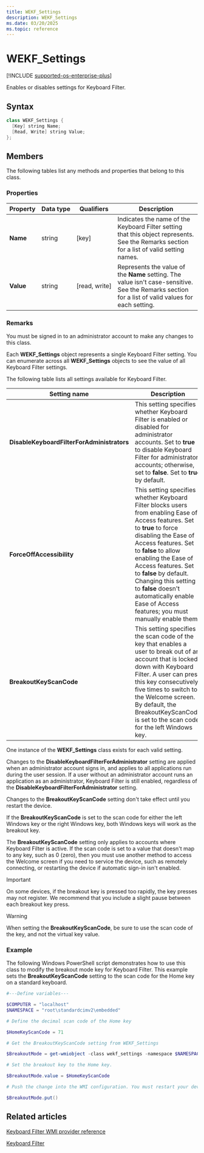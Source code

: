 ```yaml
---
title: WEKF_Settings
description: WEKF_Settings
ms.date: 03/20/2025
ms.topic: reference
---
```


# WEKF_Settings

[!INCLUDE [supported-os-enterprise-plus](../../../includes/iot/supported-os-enterprise-plus.md)]

Enables or disables settings for Keyboard Filter.

## Syntax

```powershell
class WEKF_Settings {
  [Key] string Name;
  [Read, Write] string Value;
};
```

## Members

The following tables list any methods and properties that belong to this class.

### Properties

| Property | Data&nbsp;type | Qualifiers | Description |
|----------|----------------|------------|-------------|
| **Name** | string | [key] | Indicates the name of the Keyboard Filter setting that this object represents. See the Remarks section for a list of valid setting names. |
| **Value** | string | [read,&nbsp;write] | Represents the value of the **Name** setting. The value isn't case-sensitive. </br> See the Remarks section for a list of valid values for each setting. |

### Remarks

You must be signed in to an administrator account to make any changes to this class.

Each **WEKF_Settings** object represents a single Keyboard Filter setting. You can enumerate across all **WEKF_Settings** objects to see the value of all Keyboard Filter settings.

The following table lists all settings available for Keyboard Filter.

| Setting name | Description |
|--------------|-------------|
| **DisableKeyboardFilterForAdministrators** | This setting specifies whether Keyboard Filter is enabled or disabled for administrator accounts. Set to **true** to disable Keyboard Filter for administrator accounts; otherwise, set to **false**. Set to **true** by default. |
| **ForceOffAccessibility** | This setting specifies whether Keyboard Filter blocks users from enabling Ease of Access features. Set to **true** to force disabling the Ease of Access features. Set to **false** to allow enabling the Ease of Access features. Set to **false** by default.</br>Changing this setting to **false** doesn't automatically enable Ease of Access features; you must manually enable them. |
| **BreakoutKeyScanCode** | This setting specifies the scan code of the key that enables a user to break out of an account that is locked down with Keyboard Filter. A user can press this key consecutively five times to switch to the Welcome screen.</br>By default, the BreakoutKeyScanCode is set to the scan code for the left Windows key. |

One instance of the **WEKF_Settings** class exists for each valid setting.

Changes to the **DisableKeyboardFilterForAdministrator** setting are applied when an administrator account signs in, and applies to all applications run during the user session. If a user without an administrator account runs an application as an administrator, Keyboard Filter is still enabled, regardless of the **DisableKeyboardFilterForAdministrator** setting.

Changes to the **BreakoutKeyScanCode** setting don't take effect until you restart the device.

If the **BreakoutKeyScanCode** is set to the scan code for either the left Windows key or the right Windows key, both Windows keys will work as the breakout key.

The **BreakoutKeyScanCode** setting only applies to accounts where Keyboard Filter is active. If the scan code is set to a value that doesn't map to any key, such as 0 (zero), then you must use another method to access the Welcome screen if you need to service the device, such as remotely connecting, or restarting the device if automatic sign-in isn't enabled.

> [!IMPORTANT]
> On some devices, if the breakout key is pressed too rapidly, the key presses may not register. We recommend that you include a slight pause between each breakout key press.

> [!WARNING]
> When setting the **BreakoutKeyScanCode**, be sure to use the scan code of the key, and not the virtual key value.

### Example

The following Windows PowerShell script demonstrates how to use this class to modify the breakout mode key for Keyboard Filter. This example sets the **BreakoutKeyScanCode** setting to the scan code for the Home key on a standard keyboard.

```powershell
#---Define variables---

$COMPUTER = "localhost"
$NAMESPACE = "root\standardcimv2\embedded"

# Define the decimal scan code of the Home key

$HomeKeyScanCode = 71

# Get the BreakoutKeyScanCode setting from WEKF_Settings

$BreakoutMode = get-wmiobject -class wekf_settings -namespace $NAMESPACE | where {$_.name -eq "BreakoutKeyScanCode"}

# Set the breakout key to the Home key.

$BreakoutMode.value = $HomeKeyScanCode

# Push the change into the WMI configuration. You must restart your device before this change takes effect.

$BreakoutMode.put()
```

## Related articles

[Keyboard Filter WMI provider reference](keyboardfilter-wmi-provider-reference.md)

[Keyboard Filter](index.md)
